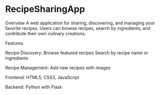 # RecipeSharingApp

Overview
A web application for sharing, discovering, and managing your favorite recipes. Users can browse recipes, search by ingredients, and contribute their own culinary creations.

Features 

Recipe Discovery:
Browse featured recipes
Search by recipe name or ingredients

Recipe Management:
Add new recipes with images

Frontend: HTML5, CSS3, JavaScript

Backend: Python with Flask
